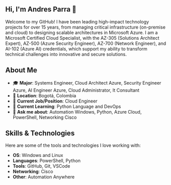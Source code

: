 ## Hi, I'm Andres Parra 👋

Welcome to my GitHub! I have been leading high-impact technology projects for over 15 years, from managing critical infrastructure (on-premise and cloud) to designing scalable architectures in Microsoft Azure. I am a Microsoft Certified Cloud Specialist, with the AZ-305 (Solutions Architect Expert), AZ-500 (Azure Security Engineer), AZ-700 (Network Engineer), and AI-102 (Azure AI) credentials, which support my ability to transform technical challenges into innovative and secure solutions. 

## About Me

- 🎓 **Major**: Systems Engineer, Cloud Architect Azure, Security Engineer Azure, AI Engineer Azure, Cloud Administrator, It Consultant
- 📍 **Location**: Bogotá, Colombia  
- 💼 **Current Job/Position**: Cloud Engineer
- 🌱 **Current Learning**: Python Language and DevOps  
- 💬 **Ask me about**: Automation Windows, Python, Azure Cloud, PowerShell, Networking Cisco

## Skills & Technologies

Here are some of the tools and technologies I love working with:

- **OS**: Windows and Linux
- **Languages**: PowerShell, Python
- **Tools**: GitHub, Git, VSCode
- **Networking**: Cisco
- **Other**: Automation Anywhere

[//]: # (## Projects)

[//]: # ()
[//]: # (Here are some of my favorite repositories and projects:)

[//]: # ()
[//]: # (- [Project 1]&#40;https://github.com/yourusername/project1&#41; - Brief description of your project.)


<!--
**andresparrav/andresparrav** is a ✨ _special_ ✨ repository because its `README.md` (this file) appears on your GitHub profile.

Here are some ideas to get you started:

- 🔭 I’m currently working on ...
- 🌱 I’m currently learning ...
- 👯 I’m looking to collaborate on ...
- 🤔 I’m looking for help with ...
- 💬 Ask me about ...
- 📫 How to reach me: ...
- 😄 Pronouns: ...
- ⚡ Fun fact: ...
-->
